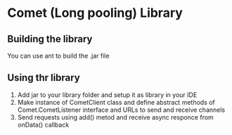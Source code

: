 Сomet (Long pooling) Library
============================

## Building the library

You can use ant to build the .jar file

## Using thr library

1. Add jar to your library folder and setup it as library in your IDE
2. Make instance of CometClient class and define abstract methods of Comet.CometListener interface and URLs to send and receive channels
3. Send requests using add() metod and receive async responce from onData() callback





